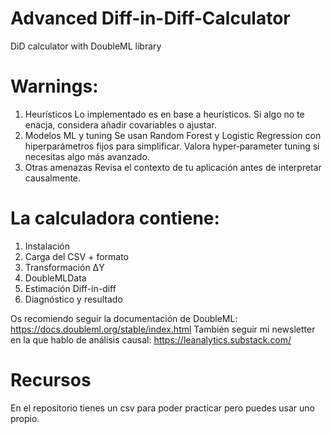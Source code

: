 # Advanced Diff-in-Diff-Calculator
DiD calculator with DoubleML library

# Warnings:
1. Heurísticos
Lo implementado es en base a heurísticos. Si algo no te enacja, considera añadir covariables o ajustar.
2. Modelos ML y tuning
Se usan Random Forest y Logistic Regression con hiperparámetros fijos para simplificar. Valora hyper‑parameter tuning si necesitas algo más avanzado.
3. Otras amenazas
Revisa el contexto de tu aplicación antes de interpretar causalmente.

# La calculadora contiene:
1. Instalación
2. Carga del CSV + formato
3. Transformación ΔY
4. DoubleMLData
5. Estimación Diff-in-diff
6. Diagnóstico y resultado

Os recomiendo seguir la documentación de DoubleML: https://docs.doubleml.org/stable/index.html
También seguir mi newsletter en la que hablo de análisis causal: https://leanalytics.substack.com/

# Recursos
En el repositorio tienes un csv para poder practicar pero puedes usar uno propio.
